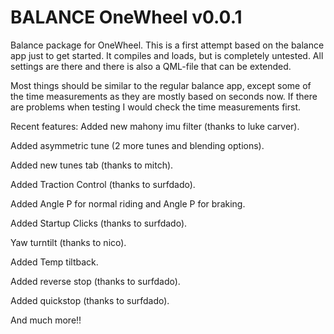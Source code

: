 # BALANCE OneWheel v0.0.1

Balance package for OneWheel. 
This is a first attempt based on the balance app just to get started. It compiles and loads, but is completely untested. All settings are there and there is also a QML-file that can be extended.

Most things should be similar to the regular balance app, except some of the time measurements as they are mostly based on seconds now. If there are problems when testing I would check the time measurements first.



Recent features:
Added new mahony imu filter (thanks to luke carver).

Added asymmetric tune (2 more tunes and blending options).

Added new tunes tab (thanks to mitch).

Added Traction Control (thanks to surfdado).

Added Angle P for normal riding and Angle P for braking.

Added Startup Clicks (thanks to surfdado).

Yaw turntilt (thanks to nico).

Added Temp tiltback.

Added reverse stop (thanks to surfdado).

Added quickstop (thanks to surfdado).

And much more!!